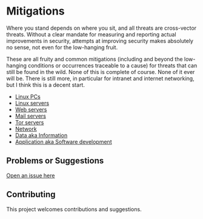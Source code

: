 # Mitigations

Where you stand depends on where you sit, and all threats are cross-vector threats. Without a clear mandate for measuring and reporting actual improvements in security, attempts at improving security makes absolutely no sense, not even for the low-hanging fruit. 

These are all fruity and common mitigations (including and beyond the low-hanging conditions or occurrences traceable to a cause) for threats that can still be found in the wild. None of this is complete of course. None of it ever will be. There is still more, in particular for intranet and internet networking, but I think this is a decent start.

* [Linux PCs](pc)
* [Linux servers](server)
* [Web servers](webservers)
* [Mail servers](mailservers)
* [Tor servers](torservers)
* [Network](network)
* [Data aka Information](data)
* [Application aka Software development](application)

## Problems or Suggestions

[Open an issue here](https://github.com/tymyrddin/orchard/issues)

## Contributing

This project welcomes contributions and suggestions. 
